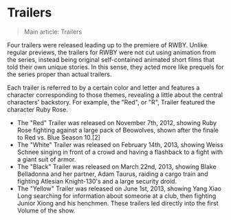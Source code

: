 # Trailers
>Main article: Trailers

Four trailers were released leading up to the premiere of RWBY. Unlike regular previews, the trailers for RWBY were not cut using animation from the series, instead being original self-contained animated short films that told their own unique stories. In this sense, they acted more like prequels for the series proper than actual trailers.

Each trailer is referred to by a certain color and letter and features a character corresponding to those themes, revealing a little about the central characters' backstory. For example, the "Red", or "R", Trailer featured the character Ruby Rose.

- The "Red" Trailer was released on November 7th, 2012, showing Ruby Rose fighting against a large pack of Beowolves, shown after the finale to Red vs. Blue Season 10.[2]
- The "White" Trailer was released on February 14th, 2013, showing Weiss Schnee singing in front of a crowd and having a flashback to a fight with a giant suit of armor.
- The "Black" Trailer was released on March 22nd, 2013, showing Blake Belladonna and her partner, Adam Taurus, raiding a cargo train and fighting Atlesian Knight-130's and a large security droid.
- The "Yellow" Trailer was released on June 1st, 2013, showing Yang Xiao Long searching for information about someone at a club, then fighting Junior Xiong and his henchmen.
These trailers led directly into the first Volume of the show.

